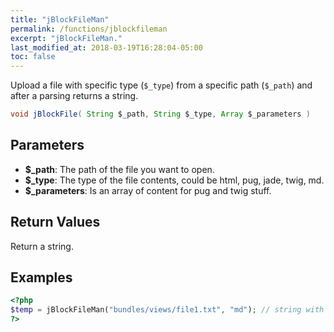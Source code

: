 ```yaml
---
title: "jBlockFileMan"
permalink: /functions/jblockfileman
excerpt: "jBlockFileMan."
last_modified_at: 2018-03-19T16:28:04-05:00
toc: false
---
```


Upload a file with specific type (`$_type`) from a specific path (`$_path`) and after a parsing returns a string.<br>
```java
void jBlockFile( String $_path, String $_type, Array $_parameters )
```

## Parameters
* **$_path**: The path of the file you want to open.
* **$_type**: The type of the file contents, could be html, pug, jade, twig, md.
* **$_parameters**: Is an array of content for pug and twig stuff.

## Return Values
Return a string.

## Examples
```php
<?php
$temp = jBlockFileMan("bundles/views/file1.txt", "md"); // string with some markdown
?>
```

